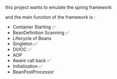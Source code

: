 this project wants to emulate the spring framework

and the main function of the framework is :
+ Container Starting ✅
+ BeanDefinition Scanning ✅
+ Lifecycle of Beans
+ Singleton ✅
+ DI/IOC ✅
+ AOP
+ Aware call back ✅
+ Initialization ✅
+ BeanPostProcessor
